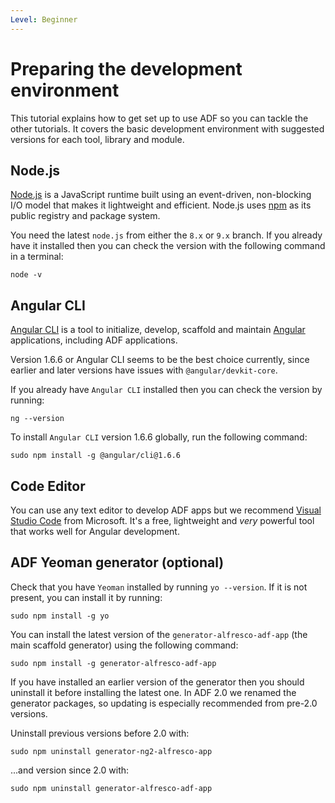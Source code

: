 ```yaml
---
Level: Beginner
---
```


# Preparing the development environment

This tutorial explains how to get set up to use ADF so you can tackle the other tutorials. It covers the
basic development environment with suggested versions for each tool, library and module.

## Node.js

[Node.js](https://nodejs.org) is a JavaScript runtime built using an event-driven, non-blocking I/O model
that makes it lightweight and efficient. Node.js uses [npm](https://www.npmjs.com/) as its public registry 
and package system.

You need the latest `node.js` from either the `8.x` or `9.x` branch.
If you already have it installed then you can check the version with the following command in a terminal: 

	node -v

## Angular CLI

[Angular CLI](https://cli.angular.io/) is a tool to initialize, develop, scaffold and maintain [Angular](https://angular.io/) applications, including ADF applications.

Version 1.6.6 or Angular CLI seems to be the best choice currently, since earlier and later versions have
issues with `@angular/devkit-core`.

If you already have `Angular CLI` installed then you can check the version by running:

	ng --version

To install `Angular CLI` version 1.6.6 globally, run the following command:

	sudo npm install -g @angular/cli@1.6.6

## Code Editor

You can use any text editor to develop ADF apps but we recommend
[Visual Studio Code](http://code.visualstudio.com) from Microsoft. It's a free, lightweight and *very*
powerful tool that works well for Angular development.

## ADF Yeoman generator (optional)

Check that you have `Yeoman` installed by running `yo --version`. If it is not present, you can install
it by running:

	sudo npm install -g yo

You can install the latest version of the `generator-alfresco-adf-app` (the main scaffold generator)
using the following command:

	sudo npm install -g generator-alfresco-adf-app

If you have installed an earlier version of the generator then you should uninstall it before installing
the latest one. In ADF 2.0 we renamed the generator packages, so updating is especially recommended from
pre-2.0 versions.

Uninstall previous versions before 2.0 with:

	sudo npm uninstall generator-ng2-alfresco-app

...and version since 2.0 with:

	sudo npm uninstall generator-alfresco-adf-app
